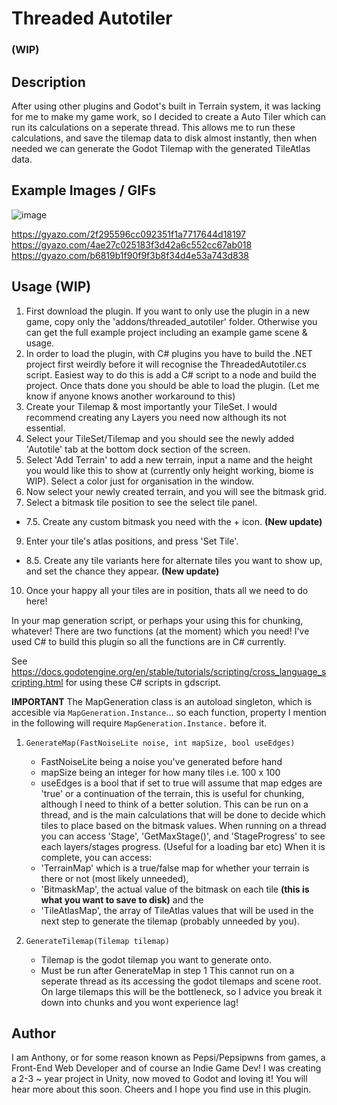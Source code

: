 # Threaded Autotiler
### (WIP)
## Description

After using other plugins and Godot's built in Terrain system, it was lacking for me to make my game work, so I decided to create a Auto Tiler which can run its calculations on a seperate thread.
This allows me to run these calculations, and save the tilemap data to disk almost instantly, then when needed we can generate the Godot Tilemap with the generated TileAtlas data.

## Example Images / GIFs
![image](https://github.com/pepsipwns/AutoTilerAtlas/assets/7117827/9b507e7b-36a2-4412-bdf2-6536781b8324)

https://gyazo.com/2f295596cc092351f1a7717644d18197
https://gyazo.com/4ae27c025183f3d42a6c552cc67ab018
https://gyazo.com/b6819b1f90f9f3b8f34d4e53a743d838

## Usage (WIP)

1. First download the plugin. If you want to only use the plugin in a new game, copy only the 'addons/threaded_autotiler' folder. Otherwise you can get the full example project including an example game scene & usage.
2. In order to load the plugin, with C# plugins you have to build the .NET project first weirdly before it will recognise the ThreadedAutotiler.cs script. Easiest way to do this is add a C# script to a node and build the project. Once thats done you should be able to load the plugin. (Let me know if anyone knows another workaround to this)
3. Create your Tilemap & most importantly your TileSet. I would recommend creating any Layers you need now although its not essential.
4. Select your TileSet/Tilemap and you should see the newly added 'Autotile' tab at the bottom dock section of the screen.
5. Select 'Add Terrain' to add a new terrain, input a name and the height you would like this to show at (currently only height working, biome is WIP). Select a color just for organisation in the window.
6. Now select your newly created terrain, and you will see the bitmask grid.
7. Select a bitmask tile position to see the select tile panel.
- 7.5. Create any custom bitmask you need with the + icon. **(New update)**
9. Enter your tile's atlas positions, and press 'Set Tile'.
- 8.5. Create any tile variants here  for alternate tiles you want to show up, and set the chance they appear. **(New update)**
10. Once your happy all  your tiles are in position, thats all we need to do here!

In your map generation script, or perhaps your using this for chunking, whatever! There are two functions (at the moment) which you need! I've used C# to build this plugin so all the functions are in C# currently.

See https://docs.godotengine.org/en/stable/tutorials/scripting/cross_language_scripting.html for using these C# scripts in gdscript.

**IMPORTANT** The MapGeneration class is an autoload singleton, which is accesible via `MapGeneration.Instance`... so each function, property I mention in the following will require `MapGeneration.Instance.` before it.

1. `GenerateMap(FastNoiseLite noise, int mapSize, bool useEdges)`
     - FastNoiseLite being a noise you've generated before hand
     - mapSize being an integer for how many tiles i.e. 100 x 100
     - useEdges is a bool that if set to true will assume that map edges are 'true' or a continuation of the terrain, this is useful for chunking, although I need to think of a better solution.
    This can be run on a thread, and is the main calculations that will be done to decide which tiles to place based on the bitmask values.
    When running on a thread you can access 'Stage', 'GetMaxStage()', and 'StageProgress' to see each layers/stages progress. (Useful for a loading bar etc)
    When it is complete, you can access:
      - 'TerrainMap' which is a true/false map for whether your terrain is there or not (most likely unneeded),
      - 'BitmaskMap', the actual value of the bitmask on each tile **(this is what you want to save to disk)** and the
      - 'TileAtlasMap', the array of TileAtlas values that will be used in the next step to generate the tilemap (probably unneeded by you).
  
2. `GenerateTilemap(Tilemap tilemap)`

    - Tilemap is the godot tilemap you want to generate onto.
    - Must be run after GenerateMap in step 1
   This cannot run on a seperate thread as its accessing the godot tilemaps and scene root.
     On large tilemaps this will be the bottleneck, so I advice you break it down into chunks and you wont experience lag!

## Author

I am Anthony, or for some reason known as Pepsi/Pepsipwns from games, a Front-End Web Developer and of course an Indie Game Dev!
I was creating a 2-3 ~ year project in Unity, now moved to Godot and loving it! You will hear more about this soon.
Cheers and I hope you find use in this plugin.
     
    
